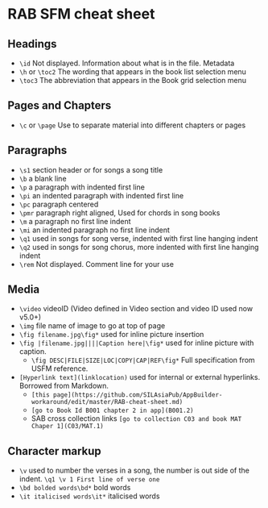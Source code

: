 # RAB SFM cheat sheet

## Headings
- `\id` Not displayed. Information about what is in the file. Metadata
- `\h` or `\toc2` The wording that appears in the book list selection menu
- `\toc3` The abbreviation that appears in the Book grid selection menu

## Pages and Chapters
- `\c` or `\page` Use to separate material into different chapters or pages


## Paragraphs
- `\s1` section header or for songs a song title
- `\b` a blank line
- `\p` a paragraph with indented first line
- `\pi` an indented paragraph with indented first line
- `\pc` paragraph centered
- `\pmr` paragraph right aligned, Used for chords in song books
- `\m` a paragraph no first line indent
- `\mi` an indented paragraph no first line indent
- `\q1` used in songs for song verse, indented with first line hanging indent
- `\q2` used in songs for song chorus, more indented with first line hanging indent
- `\rem` Not displayed. Comment line for your use

## Media
- `\video` videoID (Video defined in Video section and video ID used now v5.0+)
- `\img` file name of image to go at top of page
- `\fig filename.jpg\fig*` used for inline picture insertion
- `\fig |filename.jpg||||Caption here|\fig*` used for inline picture with caption.
  - `\fig DESC|FILE|SIZE|LOC|COPY|CAP|REF\fig*` Full specification from USFM reference.
- `[Hyperlink text](linklocation)` used for internal or external hyperlinks. Borrowed from Markdown.
  - `[this page](https://github.com/SILAsiaPub/AppBuilder-workaround/edit/master/RAB-cheat-sheet.md)`
  - `[go to Book Id B001 chapter 2 in app](B001.2)`
  - SAB cross collection links `[go to collection C03 and book MAT Chaper 1](C03/MAT.1)`

## Character markup
- `\v` used to number the verses in a song, the number is out side of the indent.
  `\q1 \v 1 First line of verse one`
- `\bd bolded words\bd*` bold words
- `\it italicised words\it*` italicised words
